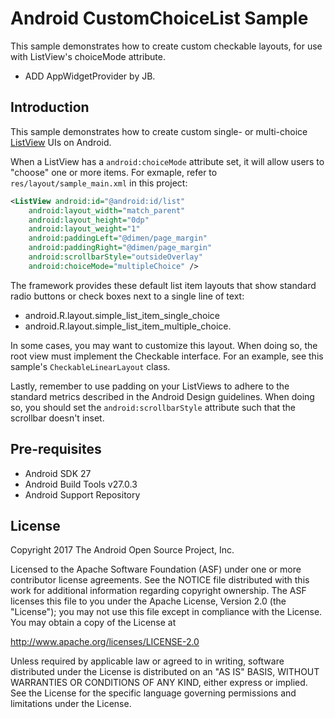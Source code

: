 
Android CustomChoiceList Sample
===================================

This sample demonstrates how to create custom checkable layouts, for use with ListView's choiceMode attribute.
+ ADD AppWidgetProvider by JB.

Introduction
------------

This sample demonstrates how to create custom single- or multi-choice [ListView][1] UIs on Android.

When a ListView has a `android:choiceMode` attribute set, it will allow users to "choose" one or more items. For
exmaple, refer to `res/layout/sample_main.xml` in this project:

```xml
<ListView android:id="@android:id/list"
    android:layout_width="match_parent"
    android:layout_height="0dp"
    android:layout_weight="1"
    android:paddingLeft="@dimen/page_margin"
    android:paddingRight="@dimen/page_margin"
    android:scrollbarStyle="outsideOverlay"
    android:choiceMode="multipleChoice" />
```

The framework provides these default list item layouts that show standard radio buttons or check boxes next to a single
line of text:

- android.R.layout.simple_list_item_single_choice
- android.R.layout.simple_list_item_multiple_choice.

In some cases, you may want to customize this layout. When doing so, the root view must implement the Checkable
interface. For an example, see this sample's `CheckableLinearLayout` class.

Lastly, remember to use padding on your ListViews to adhere to the standard metrics described in the Android Design
guidelines. When doing so, you should set the `android:scrollbarStyle` attribute such that the scrollbar doesn't inset.

[1]: http://developer.android.com/reference/android/widget/ListView.html

Pre-requisites
--------------

- Android SDK 27
- Android Build Tools v27.0.3
- Android Support Repository

License
-------

Copyright 2017 The Android Open Source Project, Inc.

Licensed to the Apache Software Foundation (ASF) under one or more contributor
license agreements.  See the NOTICE file distributed with this work for
additional information regarding copyright ownership.  The ASF licenses this
file to you under the Apache License, Version 2.0 (the "License"); you may not
use this file except in compliance with the License.  You may obtain a copy of
the License at

http://www.apache.org/licenses/LICENSE-2.0

Unless required by applicable law or agreed to in writing, software
distributed under the License is distributed on an "AS IS" BASIS, WITHOUT
WARRANTIES OR CONDITIONS OF ANY KIND, either express or implied.  See the
License for the specific language governing permissions and limitations under
the License.

